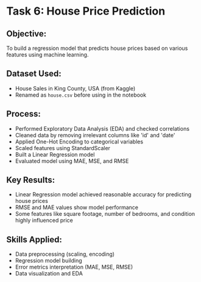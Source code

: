 # Task 6: House Price Prediction

## Objective:
To build a regression model that predicts house prices based on various features using machine learning.

## Dataset Used:
- House Sales in King County, USA (from Kaggle)
- Renamed as `house.csv` before using in the notebook

## Process:
- Performed Exploratory Data Analysis (EDA) and checked correlations
- Cleaned data by removing irrelevant columns like 'id' and 'date'
- Applied One-Hot Encoding to categorical variables
- Scaled features using StandardScaler
- Built a Linear Regression model
- Evaluated model using MAE, MSE, and RMSE

## Key Results:
- Linear Regression model achieved reasonable accuracy for predicting house prices
- RMSE and MAE values show model performance
- Some features like square footage, number of bedrooms, and condition highly influenced price

## Skills Applied:
- Data preprocessing (scaling, encoding)
- Regression model building
- Error metrics interpretation (MAE, MSE, RMSE)
- Data visualization and EDA
